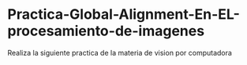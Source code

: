 # Practica-Global-Alignment-En-EL-procesamiento-de-imagenes
Realiza la siguiente practica de la materia de vision por computadora
